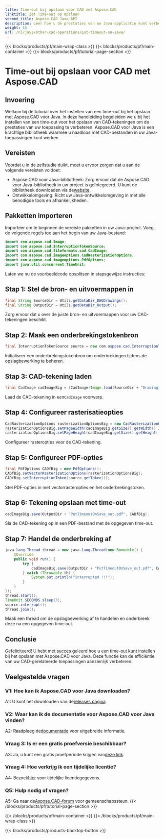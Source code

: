 ```yaml
---
title: Time-out bij opslaan voor CAD met Aspose.CAD
linktitle: Zet Time-out op Opslaan
second_title: Aspose.CAD Java-API
description: Leer hoe u de prestaties van uw Java-applicatie kunt verbeteren met Aspose.CAD. Stel een time-out in voor het opslaan van CAD-tekeningen. Volg onze stapsgewijze handleiding.
weight: 15
url: /nl/java/other-cad-operations/put-timeout-on-save/
---
```


{{< blocks/products/pf/main-wrap-class >}}
{{< blocks/products/pf/main-container >}}
{{< blocks/products/pf/tutorial-page-section >}}

# Time-out bij opslaan voor CAD met Aspose.CAD

## Invoering

Welkom bij de tutorial over het instellen van een time-out bij het opslaan met Aspose.CAD voor Java. In deze handleiding begeleiden we u bij het instellen van een time-out voor het opslaan van CAD-tekeningen om de prestaties van uw toepassing te verbeteren. Aspose.CAD voor Java is een krachtige bibliotheek waarmee u naadloos met CAD-bestanden in uw Java-toepassingen kunt werken.

## Vereisten

Voordat u in de zelfstudie duikt, moet u ervoor zorgen dat u aan de volgende vereisten voldoet:
-  Aspose.CAD voor Java-bibliotheek: Zorg ervoor dat de Aspose.CAD voor Java-bibliotheek in uw project is geïntegreerd. U kunt de bibliotheek downloaden via de[website](https://releases.aspose.com/cad/java/).
- Ontwikkelomgeving: Richt uw Java-ontwikkelomgeving in met alle benodigde tools en afhankelijkheden.

## Pakketten importeren

Importeer om te beginnen de vereiste pakketten in uw Java-project. Voeg de volgende regels toe aan het begin van uw Java-bestand:

```java
import com.aspose.cad.Image;
import com.aspose.cad.InterruptionTokenSource;
import com.aspose.cad.fileformats.cad.CadImage;
import com.aspose.cad.imageoptions.CadRasterizationOptions;
import com.aspose.cad.imageoptions.PdfOptions;
import java.util.concurrent.TimeUnit;
```

Laten we nu de voorbeeldcode opsplitsen in stapsgewijze instructies:

## Stap 1: Stel de bron- en uitvoermappen in

```java
final String SourceDir = Utils.getDataDir_DWGDrawings();
final String OutputDir = Utils.getDataDir_Output();
```

Zorg ervoor dat u over de juiste bron- en uitvoermappen voor uw CAD-tekeningen beschikt.

## Stap 2: Maak een onderbrekingstokenbron

```java
final InterruptionTokenSource source = new com.aspose.cad.InterruptionTokenSource();
```

Initialiseer een onderbrekingstokenbron om onderbrekingen tijdens de opslagbewerking te beheren.

## Stap 3: CAD-tekening laden

```java
final CadImage cadImageBig = (CadImage)Image.load(SourceDir + "Drawing11.dwg");
```

 Laad de CAD-tekening in een`CadImage` voorwerp.

## Stap 4: Configureer rasterisatieopties

```java
CadRasterizationOptions rasterizationOptionsBig = new CadRasterizationOptions();
rasterizationOptionsBig.setPageWidth(cadImageBig.getSize().getWidth() / 2);
rasterizationOptionsBig.setPageHeight(cadImageBig.getSize().getHeight() / 2);
```

Configureer rasteropties voor de CAD-tekening.

## Stap 5: Configureer PDF-opties

```java
final PdfOptions CADfBig = new PdfOptions();
CADfBig.setVectorRasterizationOptions(rasterizationOptionsBig);
CADfBig.setInterruptionToken(source.getToken());
```

Stel PDF-opties in met vectorrasteropties en het onderbrekingstoken.

## Stap 6: Tekening opslaan met time-out

```java
cadImageBig.save(OutputDir + "PutTimeoutOnSave_out.pdf", CADfBig);
```

Sla de CAD-tekening op in een PDF-bestand met de opgegeven time-out.

## Stap 7: Handel de onderbreking af

```java
java.lang.Thread thread = new java.lang.Thread(new Runnable() {
    @Override
    public void run() {
        try {
            cadImageBig.save(OutputDir + "PutTimeoutOnSave_out.pdf", CADfBig);
        } catch (Throwable th) {
            System.out.println("interrupted !!!");
        }
    }
});
thread.start();
TimeUnit.SECONDS.sleep(3);
source.interrupt();
thread.join();
```

Maak een thread om de opslagbewerking af te handelen en onderbreek deze na een opgegeven time-out.

## Conclusie

Gefeliciteerd! U hebt met succes geleerd hoe u een time-out kunt instellen bij het opslaan met Aspose.CAD voor Java. Deze functie kan de efficiëntie van uw CAD-gerelateerde toepassingen aanzienlijk verbeteren.

## Veelgestelde vragen

### V1: Hoe kan ik Aspose.CAD voor Java downloaden?

 A1: U kunt het downloaden van de[releases pagina](https://releases.aspose.com/cad/java/).

### V2: Waar kan ik de documentatie voor Aspose.CAD voor Java vinden?

 A2: Raadpleeg de[documentatie](https://reference.aspose.com/cad/java/) voor uitgebreide informatie.

### Vraag 3: Is er een gratis proefversie beschikbaar?

A3: Ja, u kunt een gratis proefperiode krijgen van[deze link](https://releases.aspose.com/).

### Vraag 4: Hoe verkrijg ik een tijdelijke licentie?

 A4: Bezoek[hier](https://purchase.aspose.com/temporary-license/) voor tijdelijke licentiegegevens.

### Q5: Hulp nodig of vragen?

 A5: Ga naar de[Aspose.CAD-forum](https://forum.aspose.com/c/cad/19) voor gemeenschapssteun.
{{< /blocks/products/pf/tutorial-page-section >}}

{{< /blocks/products/pf/main-container >}}
{{< /blocks/products/pf/main-wrap-class >}}

{{< blocks/products/products-backtop-button >}}
